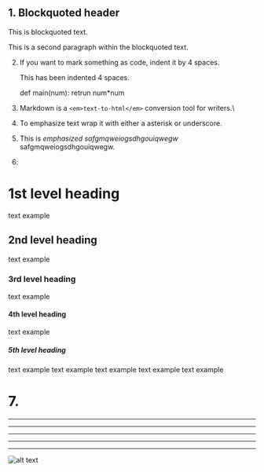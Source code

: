 ## 1.  Blockquoted header

This is blockquoted text.

This is a second paragraph within the blockquoted text.

2. If you want to mark something as code, indent it by 4 spaces.

    <p>This has been indented 4 spaces.</p>
    
    def main(num):
      retrun num*num

3. Markdown is a `<em>text-to-html</em>` conversion tool for writers.\

4. To emphasize text wrap it with either a asterisk or underscore.

5. This is *emphasized* _safgmqweiogsdhgouiqwegw_ safgmqweiogsdhgouiqwegw.


6. 

# 1st level heading
text example
## 2nd level heading
text example
### 3rd level heading
text example
#### 4th level heading
text example
##### 5th level heading
text example
text example
text example
text example
text example


# 7.



***

* * *
 
- - -

---------------------------------------------------------------------------

*****

![alt text](http://[path/to/img.jpg](https://www.thelabradorsite.com/wp-content/uploads/2017/04/aggressive-puppy-2.jpg) "Title")
